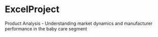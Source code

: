 # ExcelProject
Product Analysis - Understanding market dynamics and manufacturer performance in the baby care segment
